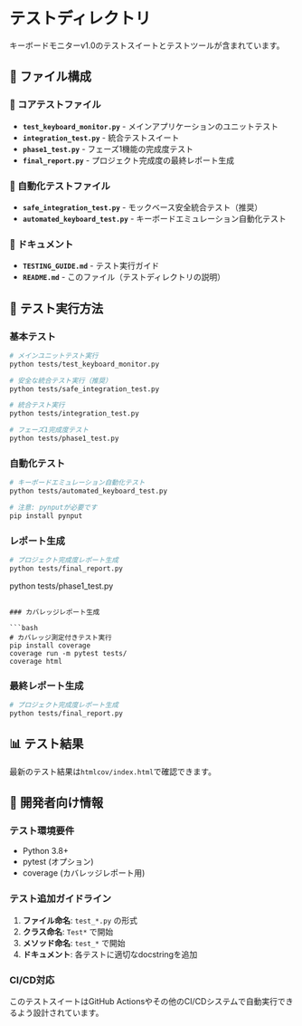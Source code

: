 # テストディレクトリ

キーボードモニターv1.0のテストスイートとテストツールが含まれています。

## 📁 ファイル構成

### 🧪 コアテストファイル

- **`test_keyboard_monitor.py`** - メインアプリケーションのユニットテスト
- **`integration_test.py`** - 統合テストスイート
- **`phase1_test.py`** - フェーズ1機能の完成度テスト
- **`final_report.py`** - プロジェクト完成度の最終レポート生成

### 🤖 自動化テストファイル

- **`safe_integration_test.py`** - モックベース安全統合テスト（推奨）
- **`automated_keyboard_test.py`** - キーボードエミュレーション自動化テスト

### 📖 ドキュメント

- **`TESTING_GUIDE.md`** - テスト実行ガイド
- **`README.md`** - このファイル（テストディレクトリの説明）

## 🚀 テスト実行方法

### 基本テスト

```bash
# メインユニットテスト実行
python tests/test_keyboard_monitor.py

# 安全な統合テスト実行（推奨）
python tests/safe_integration_test.py

# 統合テスト実行
python tests/integration_test.py

# フェーズ1完成度テスト
python tests/phase1_test.py
```

### 自動化テスト

```bash
# キーボードエミュレーション自動化テスト
python tests/automated_keyboard_test.py

# 注意: pynputが必要です
pip install pynput
```

### レポート生成

```bash
# プロジェクト完成度レポート生成
python tests/final_report.py
```
python tests/phase1_test.py
```

### カバレッジレポート生成

```bash
# カバレッジ測定付きテスト実行
pip install coverage
coverage run -m pytest tests/
coverage html
```

### 最終レポート生成

```bash
# プロジェクト完成度レポート生成
python tests/final_report.py
```

## 📊 テスト結果

最新のテスト結果は`htmlcov/index.html`で確認できます。

## 🔧 開発者向け情報

### テスト環境要件

- Python 3.8+
- pytest (オプション)
- coverage (カバレッジレポート用)

### テスト追加ガイドライン

1. **ファイル命名**: `test_*.py` の形式
2. **クラス命名**: `Test*` で開始
3. **メソッド命名**: `test_*` で開始
4. **ドキュメント**: 各テストに適切なdocstringを追加

### CI/CD対応

このテストスイートはGitHub Actionsやその他のCI/CDシステムで自動実行できるよう設計されています。